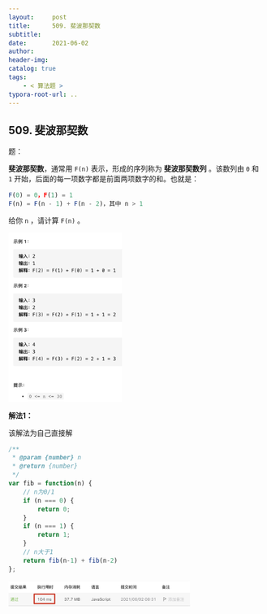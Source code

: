 ```yaml
---
layout:     post
title:      509. 斐波那契数
subtitle:  
date:       2021-06-02
author:     
header-img: 
catalog: true
tags:
    - < 算法题 >
typora-root-url: ..
---
```


## 509. 斐波那契数

题：

**斐波那契数**，通常用 `F(n)` 表示，形成的序列称为 **斐波那契数列** 。该数列由 `0` 和 `1` 开始，后面的每一项数字都是前面两项数字的和。也就是：

```js
F(0) = 0，F(1) = 1
F(n) = F(n - 1) + F(n - 2)，其中 n > 1
```

给你 `n` ，请计算 `F(n)` 。

<img src="/../img/assets_2019/image-20210602083044472.png" alt="image-20210602083044472" style="zoom:35%;" />

**解法1：**

该解法为自己直接解

```js
/**
 * @param {number} n
 * @return {number}
 */
var fib = function(n) {
    // n为0/1
    if (n === 0) {
        return 0;
    }
    if (n === 1) {
        return 1;
    }
    // n大于1
    return fib(n-1) + fib(n-2)
};
```

<img src="/../img/assets_2019/image-20210602083155227.png" alt="image-20210602083155227" style="zoom:35%;" />